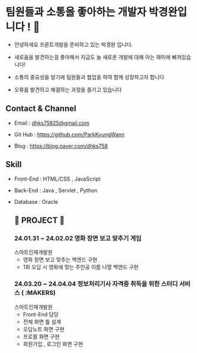 <h1> 팀원들과 소통을 좋아하는 개발자 박경완입니다 ! 👋</h1>

<!--
**ParkKyungWann/ParkKyungWann** is a ✨ _special_ ✨ repository because its `README.md` (this file) appears on your GitHub profile.

Here are some ideas to get you started:

- 🔭 I’m currently working on ...
- 🌱 I’m currently learning ...
- 👯 I’m looking to collaborate on ...
- 🤔 I’m looking for help with ...
- 💬 Ask me about ...
- 📫 How to reach me: ...
- 😄 Pronouns: ...
- ⚡ Fun fact: ...
-->
- 안녕하세요 프론트개발을 준비하고 있는 박경완 입니다.

- 새로움을 발견하는걸 좋아해서 지금도 늘 새로운 개발에 대해 아는 재미에 빠져있습니다!
  
- 소통의 중요성을 알기에 팀원들과 협업을 하여 함께 성장하고자 합니다
  
- 오류를 발견하고 해결하는 과정을 즐기고 있습니다

<h2> Contact & Channel </h2>

- Email : dhks75825@gmail.com
  
- Git Hub : https://github.com/ParkKyungWann

- Blog : https://blog.naver.com/dhks758

<h2> Skill </h2>

- Front-End : HTML/CSS , JavaScript
  
- Back-End : Java , Servlet , Python
  
- Database : Oracle

  <h2> 📑 PROJECT 📑 </h2>
  <h3> 24.01.31 ~ 24.02.02 영화 장면 보고 맞추기 게임 </h3>
  스마트인재개발원

  - 영화 장면 보고 맞추는 백엔드 구현
  - 1회 오답 시 영화에 맞는 주인공 이름 나열 백엔드 구현
 
  <h3> 24.03.20 ~ 24.04.04 정보처리기사 자격증 취득을 위한 스터디 서비스 ( :MAKERS) </h3>
  스마트인재개발원

  - Front-End 담당
  - 전체 화면 틀 설계
  - 오답노트 화면 구현
  - 프로필 화면 구현
  - 회원가입 , 로그인 화면 구현
  



